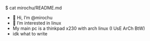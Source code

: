 $ cat mirochu/README.md

- 👋 Hi, I’m @mirochu
- 👀 I’m interested in linux
-  My main pc is a thinkpad x230 with arch linux (I UsE ArCh BtW)
- idk what to write
